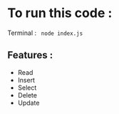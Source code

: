 <h1>To run this code : </h1>

Terminal : <code>  node index.js </code>


<h2>Features : </h2>

<ul>
  <li>Read</li>
  <li>Insert</li>
  <li>Select</li>
  <li>Delete</li>
  <li>Update</li>
</ul>
